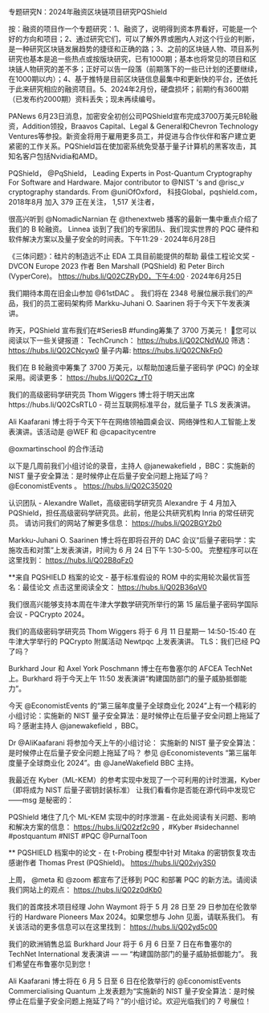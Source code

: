 专题研究N：2024年融资区块链项目研究PQShield


按：融资的项目作一个专题研究：1、融资了，说明得到资本界看好，可能是一个好的方向和项目；2、通过研究它们，可以了解外界或圈内人对这个行业的判断，是一种研究区块链发展趋势的捷径和正确的路；3、之前的区块链人物、项目系列研究也基本是追一些热点或按版块研究，已有1000期；基本也将常见的项目和区块链人物研究的差不多；正好可以告一段落（前期落下的一些已计划的还要继续，在1000期以内）；4、基于推特是目前区块链信息最集中和更新快的平台，还依托于此来研究相应的融资项目。5、2024年2月份，硬盘损坏；前期约有3600期（已发布约2000期）资料丢失；现未再续编号。

PANews 6月23日消息，加密安全初创公司PQShield宣布完成3700万美元B轮融资，Addition领投，Braavos Capital、Legal & General和Chevron Technology Ventures等参投。新资金将用于雇用更多员工，并促进与合作伙伴和客户建立更紧密的工作关系。PQShield旨在使加密系统免受基于量子计算机的黑客攻击，其知名客户包括Nvidia和AMD。

PQShield，
@PqShield，
Leading Experts in Post-Quantum Cryptography For Software and Hardware. Major contributor to 
@NIST
's and 
@risc_v
 cryptography standards. From 
@uniOfOxford，
科技Global，pqshield.com，2018年8月 加入
379 正在关注，
1,517 关注者，


很高兴听到
@NomadicNarnian
在
@thenextweb
播客的最新一集中重点介绍了我们的 B 轮融资。
Linnea 谈到了我们的专家团队、我们现实世界的 PQC 硬件和软件解决方案以及量子安全的时间表。下午11:29 · 2024年6月28日

《三体问题》：硅片的制造远不止 EDA 工具目前能提供的帮助
最佳工程论文奖 - DVCON Europe 2023
作者 Ben Marshall (PQShield) 和 Peter Birch (VyperCore)。
https://hubs.li/Q02CZRyD0，下午4:00 · 2024年6月25日

我们期待本周在旧金山参加
@61stDAC
 。
我们将在 2348 号展位展示我们的产品，我们的员工密码架构师 Markku-Juhani O. Saarinen 将于今天下午发表演讲。

昨天，PQShield 宣布我们在#SeriesB #funding筹集了 3700 万美元！ 🚀您可以阅读以下一些关键报道：
TechCrunch： https://hubs.li/Q02CNdWJ0
筛选： https://hubs.li/Q02CNcyw0
量子内幕: https://hubs.li/Q02CNkFp0

我们在 B 轮融资中筹集了 3700 万美元，以帮助加速后量子密码学 (PQC) 的全球采用。阅读更多： https://hubs.li/Q02Cz_rT0

我们的高级密码学研究员 Thom Wiggers 博士将于明天出席https://hubs.li/Q02CsRTL0 - 荷兰互联网标准平台，就后量子 TLS 发表演讲。

Ali Kaafarani 博士将于今天下午在网络领袖圆桌会议、网络弹性和人工智能上发表演讲。该活动是
@WEF
和
@capacitycentre
 
@oxmartinschool
的合作活动

以下是几周前我们小组讨论的录音，主持人
@janewakefield
 ，BBC：实施新的 NIST 量子安全算法：是时候停止在后量子安全问题上拖延了吗？ 
@EconomistEvents
 。
https://hubs.li/Q02C35020

认识团队 - Alexandre Wallet，高级密码学研究员
Alexandre 于 4 月加入 PQShield，担任高级密码学研究员。此前，他是公共研究机构 Inria 的常任研究员。
请访问我们的网站了解更多信息：
https://hubs.li/Q02BGY2b0

Markku-Juhani O. Saarinen 博士将在即将召开的 DAC 会议“后量子密码学：实施攻击和对策”上发表演讲，时间为 6 月 24 日下午 1:30-5:00。
完整程序可以在这里找到：
https://hubs.li/Q02B8qFz0

**来自 PQSHIELD 档案的论文 - 基于标准假设的 ROM 中的实用轮次最优盲签名：最佳论文
点击这里阅读全文：
https://hubs.li/Q02B36qV0

我们很高兴能够支持本周在牛津大学数学研究所举行的第 15 届后量子密码学国际会议 - PQCrypto 2024。

我们的高级密码学研究员 Thom Wiggers 将于 6 月 11 日星期一 14:50-15:40 在牛津大学举行的 PQCrypto 附属活动 Newtpqc 上发表演讲。
TLS：我们已经 PQ 了吗？

Burkhard Jour 和 Axel York Poschmann 博士在布鲁塞尔的 AFCEA TechNet 上。Burkhard 将于今天上午 11:50 发表演讲“构建国防部门的量子威胁抵御能力”。

今天
@EconomistEvents
的“第三届年度量子全球商业化 2024”上有一个精彩的小组讨论：实施新的 NIST 量子安全算法：是时候停止在后量子安全问题上拖延了吗？感谢主持人
@janewakefield
 ，BBC。

Dr 
@AliKaafarani
将参加今天上午的小组讨论：
实施新的 NIST 量子安全算法：是时候停止在后量子安全问题上拖延了吗？ 参见
@Economistevents
 “第三届年度量子全球商业化 2024”。由
@JaneWakefield
 BBC 主持。

我最近在 Kyber（ML-KEM）的参考实现中发现了一个可利用的计时泄漏，Kyber（即将成为 NIST 后量子密钥封装标准）
让我们看看你是否能在源代码中发现它——msg 是秘密的：

PQShield 堵住了几个 ML-KEM 实现中的时序泄漏 - 在此处阅读有关问题、影响和解决方案的信息： https://hubs.li/Q02zf2c90
，#Kyber #sidechannel #postquantum #NIST #PQC
@PurnalToon

** PQSHIELD 档案中的论文 - 在 t-Probing 模型中针对 Mitaka 的密钥恢复攻击
感谢作者 Thomas Prest (PQShield)。
https://hubs.li/Q02vjy3S0

上周， 
@meta
和
@zoom
都宣布了迁移到 PQC 和部署 PQC 的新方法。请阅读我们网站上的观点：
https://hubs.li/Q02z0dKb0

我们的首席技术项目经理 John Waymont 将于 5 月 28 日至 29 日参加在伦敦举行的 Hardware Pioneers Max 2024。如果您想与 John 见面，请联系我们。
有关该活动的更多信息可以在这里找到：
https://hubs.li/Q02yd5c00

我们的欧洲销售总监 Burkhard Jour 将于 6 月 6 日至 7 日在布鲁塞尔的 TechNet International 发表演讲 — — “构建国防部门的量子威胁抵御能力”。
我们希望在布鲁塞尔见到您！

Ali Kaafarani 博士将在 6 月 5 日至 6 日在伦敦举行的
@EconomistEvents
 Commercialising Quantum 上发表题为“实施新的 NIST 量子安全算法：是时候停止在后量子安全问题上拖延了吗？”的小组讨论。欢迎光临我们的 7 号展位！
